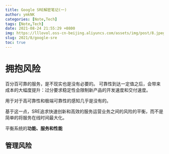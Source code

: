 ```yaml
---
title: Google SRE解密笔记(一)
author: ymkNK
categories: [Note,Tech]
tags: [Note,Tech]
date: 2021-08-24 21:55:29 +0800
img: https://lllovol.oss-cn-beijing.aliyuncs.com/assets/img/post/8.jpeg
slug: 2021/8/google-sre
toc: true
---
```

# 拥抱风险
百分百可靠的服务，是不现实也是没有必要的。
可靠性到达一定值之后，会带来成本的大幅度提升：过分要求稳定性会限制新产品的开发速度和交付速度。

用于对于高可靠性和极端可靠性的感知几乎是没有的。

基于这一点，SRE追求快速创新和高效的服务运营业务之间的风险的平衡，而不是简单的将服务在线时间最大化。

平衡系统的**功能、服务和性能**
## 管理风险                                                                                                                                        